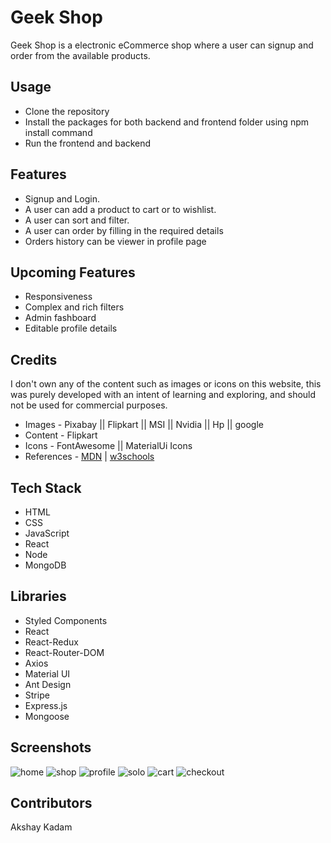 # Geek Shop

Geek Shop is a electronic eCommerce shop where a user can signup and order from the available products.



## Usage 
* Clone the repository
* Install the packages for both backend and frontend folder using npm install command
* Run the frontend and backend

## Features
* Signup and Login.
* A user can add a product to cart or to wishlist.
* A user can sort and filter.
* A user can order by filling in the required details
* Orders history can be viewer in profile page

## Upcoming Features 
* Responsiveness
* Complex and rich filters
* Admin fashboard
* Editable profile details

## Credits
I don't own any of the content such as images or icons on this website, this was purely developed with an intent of  learning and exploring, and should not be used for commercial purposes.

* Images -  Pixabay || Flipkart || MSI || Nvidia || Hp || google
* Content - Flipkart
* Icons -  FontAwesome || MaterialUi Icons
* References - [MDN](https://developer.mozilla.org/en-US/) | [w3schools](https://www.w3schools.com/)

## Tech Stack
* HTML
* CSS
* JavaScript
* React
* Node
* MongoDB

## Libraries
* Styled Components
* React
* React-Redux
* React-Router-DOM
* Axios
* Material UI
* Ant Design
* Stripe
* Express.js
* Mongoose


## Screenshots
 
![home](https://user-images.githubusercontent.com/39058941/118169653-d047aa00-b446-11eb-89f9-e7d066733436.png)
![shop](https://user-images.githubusercontent.com/39058941/118169677-d89fe500-b446-11eb-918f-0e1026579291.png)
![profile](https://user-images.githubusercontent.com/39058941/118169675-d8074e80-b446-11eb-865f-df3242709ff2.png)
![solo](https://user-images.githubusercontent.com/39058941/118169678-d9387b80-b446-11eb-93bf-edc8f50dca0f.png)
![cart](https://user-images.githubusercontent.com/39058941/118169682-d9d11200-b446-11eb-8d9a-b13f5aab61dc.png)
![checkout](https://user-images.githubusercontent.com/39058941/118169685-da69a880-b446-11eb-8f38-f654eb3653d3.png)



## Contributors
Akshay Kadam
 

 


 
